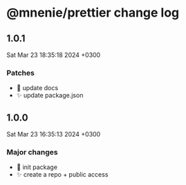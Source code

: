 # @mnenie/prettier change log

## 1.0.1

Sat Mar 23 18:35:18 2024 +0300

### Patches

- 📝 update docs
- ✨ update package.json

## 1.0.0

Sat Mar 23 16:35:13 2024 +0300

### Major changes

- 🎉 init package
- ✨ create a repo + public access